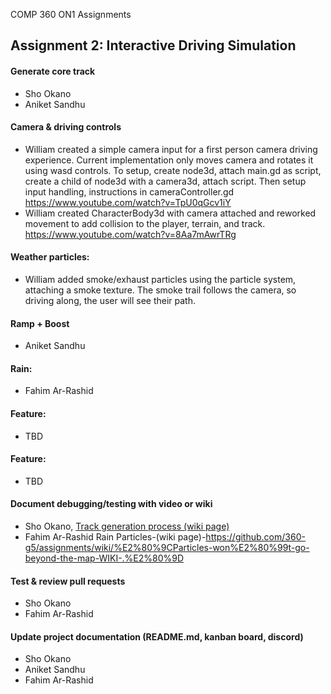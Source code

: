 COMP 360 ON1 Assignments


## Assignment 2: Interactive Driving Simulation

#### Generate core track
- Sho Okano
- Aniket Sandhu 

#### Camera & driving controls
- William created a simple camera input for a first person camera driving experience. Current implementation only moves camera and rotates it using wasd controls. To setup, create node3d, attach main.gd as script, create a child of node3d with a camera3d, attach script. Then setup input handling, instructions in cameraController.gd https://www.youtube.com/watch?v=TpU0qGcv1iY
- William created CharacterBody3d with camera attached and reworked movement to add collision to the player, terrain, and track. https://www.youtube.com/watch?v=8Aa7mAwrTRg

#### Weather particles: 
- William added smoke/exhaust particles using the particle system, attaching a smoke texture. The smoke trail follows the camera, so driving along, the user will see their path.

#### Ramp + Boost 
- Aniket Sandhu

#### Rain: 
- Fahim Ar-Rashid

#### Feature: 
- TBD

#### Feature: 
- TBD

#### Document debugging/testing with video or wiki
- Sho Okano, [Track generation process (wiki page)](https://github.com/360-g5/assignments/wiki/Sho-%E2%80%90-Track-generation-process)
- Fahim Ar-Rashid Rain Particles-(wiki page)-https://github.com/360-g5/assignments/wiki/%E2%80%9CParticles-won%E2%80%99t-go-beyond-the-map-WIKI-.%E2%80%9D

#### Test & review pull requests
- Sho Okano
- Fahim Ar-Rashid

#### Update project documentation (README.md, kanban board, discord)
- Sho Okano
- Aniket Sandhu
- Fahim Ar-Rashid
